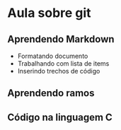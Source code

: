 # Aula sobre git


## Aprendendo Markdown

- Formatando documento
- Trabalhando com lista de items
- Inserindo trechos de código

## Aprendendo ramos


## Código na linguagem C

